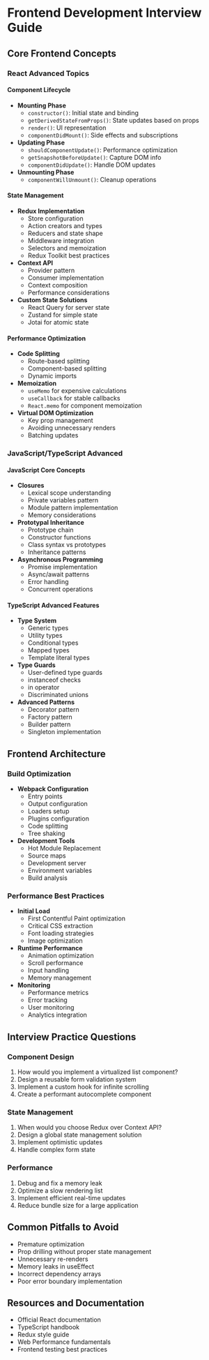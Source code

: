# Frontend Development Interview Guide

## Core Frontend Concepts

### React Advanced Topics

#### Component Lifecycle
- **Mounting Phase**
  - `constructor()`: Initial state and binding
  - `getDerivedStateFromProps()`: State updates based on props
  - `render()`: UI representation
  - `componentDidMount()`: Side effects and subscriptions
- **Updating Phase**
  - `shouldComponentUpdate()`: Performance optimization
  - `getSnapshotBeforeUpdate()`: Capture DOM info
  - `componentDidUpdate()`: Handle DOM updates
- **Unmounting Phase**
  - `componentWillUnmount()`: Cleanup operations

#### State Management
- **Redux Implementation**
  - Store configuration
  - Action creators and types
  - Reducers and state shape
  - Middleware integration
  - Selectors and memoization
  - Redux Toolkit best practices
- **Context API**
  - Provider pattern
  - Consumer implementation
  - Context composition
  - Performance considerations
- **Custom State Solutions**
  - React Query for server state
  - Zustand for simple state
  - Jotai for atomic state

#### Performance Optimization
- **Code Splitting**
  - Route-based splitting
  - Component-based splitting
  - Dynamic imports
- **Memoization**
  - `useMemo` for expensive calculations
  - `useCallback` for stable callbacks
  - `React.memo` for component memoization
- **Virtual DOM Optimization**
  - Key prop management
  - Avoiding unnecessary renders
  - Batching updates

### JavaScript/TypeScript Advanced

#### JavaScript Core Concepts
- **Closures**
  - Lexical scope understanding
  - Private variables pattern
  - Module pattern implementation
  - Memory considerations
- **Prototypal Inheritance**
  - Prototype chain
  - Constructor functions
  - Class syntax vs prototypes
  - Inheritance patterns
- **Asynchronous Programming**
  - Promise implementation
  - Async/await patterns
  - Error handling
  - Concurrent operations

#### TypeScript Advanced Features
- **Type System**
  - Generic types
  - Utility types
  - Conditional types
  - Mapped types
  - Template literal types
- **Type Guards**
  - User-defined type guards
  - instanceof checks
  - in operator
  - Discriminated unions
- **Advanced Patterns**
  - Decorator pattern
  - Factory pattern
  - Builder pattern
  - Singleton implementation

## Frontend Architecture

### Build Optimization
- **Webpack Configuration**
  - Entry points
  - Output configuration
  - Loaders setup
  - Plugins configuration
  - Code splitting
  - Tree shaking
- **Development Tools**
  - Hot Module Replacement
  - Source maps
  - Development server
  - Environment variables
  - Build analysis

### Performance Best Practices
- **Initial Load**
  - First Contentful Paint optimization
  - Critical CSS extraction
  - Font loading strategies
  - Image optimization
- **Runtime Performance**
  - Animation optimization
  - Scroll performance
  - Input handling
  - Memory management
- **Monitoring**
  - Performance metrics
  - Error tracking
  - User monitoring
  - Analytics integration

## Interview Practice Questions

### Component Design
1. How would you implement a virtualized list component?
2. Design a reusable form validation system
3. Implement a custom hook for infinite scrolling
4. Create a performant autocomplete component

### State Management
1. When would you choose Redux over Context API?
2. Design a global state management solution
3. Implement optimistic updates
4. Handle complex form state

### Performance
1. Debug and fix a memory leak
2. Optimize a slow rendering list
3. Implement efficient real-time updates
4. Reduce bundle size for a large application

## Common Pitfalls to Avoid
- Premature optimization
- Prop drilling without proper state management
- Unnecessary re-renders
- Memory leaks in useEffect
- Incorrect dependency arrays
- Poor error boundary implementation

## Resources and Documentation
- Official React documentation
- TypeScript handbook
- Redux style guide
- Web Performance fundamentals
- Frontend testing best practices

